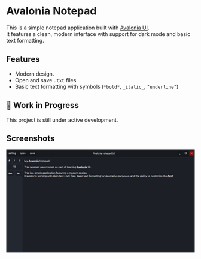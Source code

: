 # Avalonia Notepad

This is a simple notepad application built with [Avalonia UI](https://avaloniaui.net/).  
It features a clean, modern interface with support for dark mode and basic text formatting.

## Features

- Modern design.
- Open and save `.txt` files
- Basic text formatting with symbols (`*bold*`, `_italic_`, `^underline^`)

## 🚧 Work in Progress

This project is still under active development.  

## Screenshots

![screenshot](Assets/screenshot.png)
